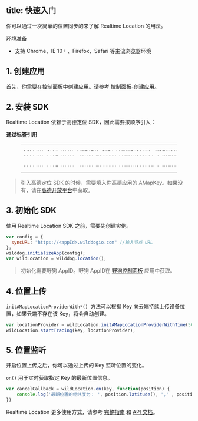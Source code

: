 title: 快速入门
---

你可以通过一次简单的位置同步的来了解 Realtime Location 的用法。

<div class="env">
    <p class="env-title">环境准备</p>
    <ul>
        <li>支持 Chrome、IE 10+ 、Firefox、Safari 等主流浏览器环境 </li>
    </ul>
</div>

## 1. 创建应用

首先，你需要在控制面板中创建应用。请参考 [控制面板-创建应用](/console/creat.html)。

## 2. 安装 SDK

Realtime Location 依赖于高德定位 SDK，因此需要按顺序引入：

**通过标签引用**

<figure class="highlight html"><table style='line-height:0.1'><tbody><tr><td class="code"><pre><div class="line"><span class="tag">&lt;<span class="name">script</span> <span class="attr">src</span>=<span class="string">&quot;<span>ht</span>tp://webapi.amap.com/maps?v=1.3&key=&lt;AMapKey&gt;&quot;</span>&gt;</span><span class="undefined"></span><span class="tag">&lt;/<span class="name">script</span>&gt;</span></div></pre><pre><div class="line"><span class="tag">&lt;<span class="name">script</span> <span class="attr">src</span>=<span class="string">&quot;<span>ht</span>tps://cdn.wilddog.com/sdk/js/<span class="sync_web_v">2.5.6</span>/wilddog.js&quot;</span>&gt;</span><span class="undefined"></span><span class="tag">&lt;/<span class="name">script</span>&gt;</span></div></pre><br><pre><div class="line"><span class="tag">&lt;<span class="name">script</span> <span class="attr">src</span>=<span class="string">&quot;<span>ht</span>tps://cdn.wilddog.com/sdk/js/<span class="location_web_v">0.1.0</span>/wilddog-location.js&quot;</span>&gt;</span><span class="undefined"></span><span class="tag">&lt;/<span class="name">script</span>&gt;</span></div></pre></td></tr></tbody></table></figure>

> 引入高德定位 SDK 的时候，需要填入你高德应用的 AMapKey。如果没有，请在[高德开放平台](http://lbs.amap.com/)中获取。

## 3. 初始化 SDK

使用 Realtime Location SDK 之前，需要先创建实例。

```javascript
var config = {
  syncURL: "https://<appId>.wilddogio.com" //输入节点 URL
};
wilddog.initializeApp(config);
var wildLocation = wilddog.location();
```
> 初始化需要野狗 AppID。野狗 AppID在 [野狗控制面板](https://www.wilddog.com/dashboard/) 应用中获取。

## 4. 位置上传

`initAMapLocationProviderWith*() `方法可以根据 Key 向云端持续上传设备位置，如果云端不存在该 Key，将会自动创建。

```javascript
var locationProvider = wildLocation.initAMapLocationProviderWithTime(5000);
wildLocation.startTracing(key, locationProvider);
```
## 5. 位置监听

开启位置上传之后，你可以通过上传的 Key 监听位置的变化。

`on()`  用于实时获取指定 Key 的最新位置信息。

```javascript
var cancelCallback = wildLocation.on(key, function(position) {
    console.log('最新位置的经纬度为： ', position.latitude(), ',' , position.longitude());
})
```


Realtime Location 更多使用方式，请参考 [完整指南](/location/Web/guide/install-sdk.html) 和  [API 文档](/location/Web/api/AMapLocationProvider.html)。
